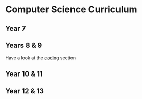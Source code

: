 # Computer Science Curriculum

## Year 7

## Years 8 & 9
Have a look at the [coding](coding.md) section

## Year 10 & 11

## Year 12 & 13
